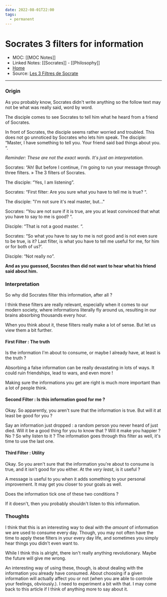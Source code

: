 ```yaml
---
date: 2022-08-01T22:00
tags:
  - permanent
---
```

# Socrates 3 filters for information
- MOC: [[MOC Notes]]
- Linked Notes: [[Socrates]] - [[Philosophy]]
- [Home](https://misudashi.ga/)
- Source: [Les 3 Filtres de Socrate](https://www.penser-et-agir.fr/les-3-filtres-de-socrate/)
---------- 
### Origin
As you probably know, Socrates didn't write anything so the follow text may not be what was really said, word by word.

The disciple comes to see Socrates to tell him what he heard from a friend of Socrates.

 In front of Socrates, the disciple seems rather worried and troubled.  This does not go unnoticed by Socrates who lets him speak.  The disciple: “Master, I have something to tell you.  Your friend said bad things about you.  “.

 *Reminder: These are not the exact words.  It's just an interpretation.*

 Socrates: “Ah!  But before I continue, I'm going to run your message through three filters.  » The 3 filters of Socrates.

 The disciple: “Yes, I am listening”.

 Socrates: “First filter: Are you sure what you have to tell me is true?  “.

 The disciple: "I'm not sure it's real master, but..."

 Socrates: “You are not sure if it is true, are you at least convinced that what you have to say to me is good?  “.

 Disciple: “That is not a good master.  “.

 Socrates: “So what you have to say to me is not good and is not even sure to be true, is it?  Last filter, is what you have to tell me useful for me, for him or for both of us?’.

 Disciple: “Not really no”.

**And as you guessed, Socrates then did not want to hear what his friend said about him.**

### Interpretation
So why did Socrates filter this information, after all ? 

I think these filters are really relevant, especially when it comes to our modern society, where informations literally fly around us, resulting in our brains absorbing thousands every hour. 

When you think about it, these filters really make a lot of sense. But let us view them a bit further.

#### First Filter : The truth
Is the information I'm about to consume, or maybe I already have, at least is the truth ? 

Absorbing a false information can be really devastating in lots of ways. It could ruin friendships, lead to wars, and even more !

Making sure the informations you get are right is much more important than a lot of people think.

#### Second Filter : Is this information good for me ?

Okay. So apparently, you aren't sure that the information is true. But will it at least be good for you ? 

Say an information just dropped : a random person you never heard of just died. Will it be a good thing for you to know that ? Will it make you happier ? No ? So why listen to it ? The information goes through this filter as well, it's time to use the last one.

#### Third Filter : Utility
Okay. So you aren't sure that the information you're about to consume is true, and it isn't good for you either. At the *very least*, is it useful ?

A message is useful to you when it adds something to your personal improvement. It may get you closer to your goals as well. 

Does the information tick one of these two conditions ?

If it doesn't, then you probably shouldn't listen to this information.

### Thoughts
I think that this is an interesting way to deal with the *amount* of information we are used to consume every day. Though, you may not often have the time to apply these filters in your every day life, and sometimes you simply hear things you didn't even want to. 


While I think this is alright, there isn't really anything revolutionary. Maybe the future will give me wrong. 

An interesting way of using these, though, is about dealing with the information you already have consumed. About choosing if a given information will actually affect you or not (when you are able to controle your feelings, obviously.). I need to experiment a bit with that. I may come back to this article if I think of anything more to say about it.